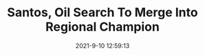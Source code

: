 ---
"title": "Santos, Oil Search To Merge Into Regional Champion"
"date": "2021-9-10 12:59:13"
"feed_name": "RIGZONE"
"feed_website": "http://www.rigzone.com/"
"feed_rss": "http://www.rigzone.com/news/rss/rigzone_latest.aspx"
"link": "https://www.rigzone.com/news/santos_oil_search_to_merge_into_regional_champion-10-sep-2021-166407-article/?rss=true"
"file": "_posts/2021-9-10-12-59-13_RIGZONE_afda7091001e299dbb5939066280ccea014e04c0.md"
"accident": "0"
"drilling": "0"
"dead": "0"
"injured": "0"
---